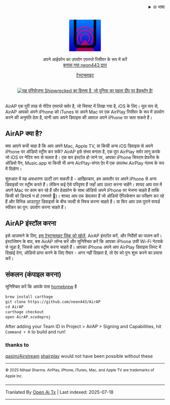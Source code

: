 <div align="right">
  <details>
    <summary >🌐 भाषा</summary>
    <div>
      <div align="center">
        <a href="https://openaitx.github.io/view.html?user=neon443&project=AirAP&lang=en">English</a>
        | <a href="https://openaitx.github.io/view.html?user=neon443&project=AirAP&lang=zh-CN">简体中文</a>
        | <a href="https://openaitx.github.io/view.html?user=neon443&project=AirAP&lang=zh-TW">繁體中文</a>
        | <a href="https://openaitx.github.io/view.html?user=neon443&project=AirAP&lang=ja">日本語</a>
        | <a href="https://openaitx.github.io/view.html?user=neon443&project=AirAP&lang=ko">한국어</a>
        | <a href="https://openaitx.github.io/view.html?user=neon443&project=AirAP&lang=hi">हिन्दी</a>
        | <a href="https://openaitx.github.io/view.html?user=neon443&project=AirAP&lang=th">ไทย</a>
        | <a href="https://openaitx.github.io/view.html?user=neon443&project=AirAP&lang=fr">Français</a>
        | <a href="https://openaitx.github.io/view.html?user=neon443&project=AirAP&lang=de">Deutsch</a>
        | <a href="https://openaitx.github.io/view.html?user=neon443&project=AirAP&lang=es">Español</a>
        | <a href="https://openaitx.github.io/view.html?user=neon443&project=AirAP&lang=it">Italiano</a>
        | <a href="https://openaitx.github.io/view.html?user=neon443&project=AirAP&lang=ru">Русский</a>
        | <a href="https://openaitx.github.io/view.html?user=neon443&project=AirAP&lang=pt">Português</a>
        | <a href="https://openaitx.github.io/view.html?user=neon443&project=AirAP&lang=nl">Nederlands</a>
        | <a href="https://openaitx.github.io/view.html?user=neon443&project=AirAP&lang=pl">Polski</a>
        | <a href="https://openaitx.github.io/view.html?user=neon443&project=AirAP&lang=ar">العربية</a>
        | <a href="https://openaitx.github.io/view.html?user=neon443&project=AirAP&lang=fa">فارسی</a>
        | <a href="https://openaitx.github.io/view.html?user=neon443&project=AirAP&lang=tr">Türkçe</a>
        | <a href="https://openaitx.github.io/view.html?user=neon443&project=AirAP&lang=vi">Tiếng Việt</a>
        | <a href="https://openaitx.github.io/view.html?user=neon443&project=AirAP&lang=id">Bahasa Indonesia</a>
      </div>
    </div>
  </details>
</div>

<div align="center"> 
    <br/>
    <p>
        <img src="https://github.com/neon443/AirAP/blob/main/AirAP/Assets.xcassets/AppIcon.appiconset/Icon.png?raw=true" title="cobalt" alt="cobalt logo" width="100" />
    </p>
    <p>
        अपने आईफोन का उपयोग एयरप्ले रिसीवर के रूप में करें
        <br/>
        <a href="https://neon443.github.io">
            बनाया गया neon443 द्वारा
        </a>
    </p>
    <p>
        <a href="https://testflight.apple.com/join/8aeqD8Q2">
            टेस्टफ्लाइट
        </a>
    </p>
    <br/>
</div>

<div align="center">
  <a href="https://shipwrecked.hackclub.com/?t=ghrm" target="_blank">
    <img src="https://hc-cdn.hel1.your-objectstorage.com/s/v3/739361f1d440b17fc9e2f74e49fc185d86cbec14_badge.png" 
         alt="यह परियोजना Shipwrecked का हिस्सा है, जो दुनिया का पहला द्वीप पर हैकथॉन है!" 
         style="width: 25%;">
  </a>
</div>

<br/>

AirAP एक पूरी तरह से नेटिव एयरप्ले सर्वर है, जो स्विफ्ट में लिखा गया है, iOS के लिए। मूल रूप से, AirAP आपको अपने iPhone को iTunes या अपने Mac पर एक AirPlay रिसीवर के रूप में उपयोग करने की अनुमति देता है, यानी आप अपने डिवाइस की आवाज़ अपने iPhone पर चला सकते हैं।

## AirAP क्या है?

क्या आपने कभी चाहा है कि आप अपने Mac, Apple TV, या किसी अन्य iOS डिवाइस से अपने iPhone पर ऑडियो स्ट्रीम कर सकें? AirAP इसे संभव बनाता है, एक पूरा AirPlay सर्वर लागू करके जो iOS पर नेटिव रूप से चलता है। एक बार इंस्टॉल हो जाने पर, आपका iPhone सिस्टम प्रेफरेंस के ऑडियो पैन, Music.app या किसी भी अन्य AirPlay-संगत ऐप में एक उपलब्ध AirPlay गंतव्य के रूप में दिखेगा।

शुरुआत में यह अवधारणा उल्टी लग सकती है - आखिरकार, हम आमतौर पर अपने iPhone से अन्य डिवाइसों पर स्ट्रीम करते हैं। लेकिन कई ऐसे परिदृश्य हैं जहाँ आप उल्टा करना चाहेंगे। शायद आप रात में अपने Mac पर काम कर रहे हैं और हेडफ़ोन के साथ ऑडियो अपने iPhone पर भेजना चाहते हैं ताकि किसी को डिस्टर्ब न हो (नमस्ते 👋)। शायद आप एक डेवलपर हैं जो ऑडियो ऐप्लिकेशन का परीक्षण कर रहे हैं और विभिन्न आउटपुट डिवाइसों के बीच जल्दी से स्विच करना चाहते हैं। या फिर आप उस पुराने वायर्ड स्पीकर का पुन: उपयोग करना चाहते हैं।

## AirAP इंस्टॉल करना

इसे आज़माने के लिए, [इस टेस्टफ्लाइट लिंक को खोलें](https://testflight.apple.com/join/8aeqD8Q2), AirAP इंस्टॉल करें, और निर्देशों का पालन करें। इंस्टॉलेशन के बाद, बस AirAP लॉन्च करें और सुनिश्चित करें कि आपका iPhone उसी Wi-Fi नेटवर्क से जुड़ा है, जिससे आप स्ट्रीम करना चाहते हैं। आपका iPhone अपने आप AirPlay डिवाइस लिस्ट में दिखाई देगा, ऑडियो प्राप्त करने के लिए तैयार - अगर नहीं दिखता है, तो ऐप को पुनः शुरू करने का प्रयास करें।

## संकलन (कंपाइल करना)

सुनिश्चित करें कि आपके पास [homebrew](https://brew.sh) है

```
brew install carthage
git clone https://github.com/neon443/AirAP
cd AirAP
carthage checkout
open AirAP.xcodeproj
```
After adding your Team ID in Project > AirAP > Signing and Capabilities, hit `Command + R` to build and run! 

### thanks to

[qasim/Airstream](https://github.com/qasim/Airstream)
[shairplay](https://github.com/juhovh/shairplay)
would not have been possible without these

---

<sup>
&copy; 2025 Nihaal Sharma. AirPlay, iPhone, iTunes, Mac, and Apple TV are trademarks of Apple Inc.
</sup>




---


Tranlated By [Open Ai Tx](https://github.com/OpenAiTx/OpenAiTx) | Last indexed: 2025-07-18


---